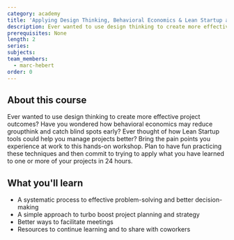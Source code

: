 ```yaml
---
category: academy
title: 'Applying Design Thinking, Behavioral Economics & Lean Startup at Work'
description: Ever wanted to use design thinking to create more effective project outcomes? Plan to have fun practicing these techniques and then commit to trying to apply what youíve learned to one or more of your projects in 24 hours.
prerequisites: None
length: 2
series:
subjects:
team_members:
  - marc-hebert
order: 0
---
```



## About this course

Ever wanted to use design thinking to create more effective project outcomes? Have you wondered how behavioral economics may reduce groupthink and catch blind spots early? Ever thought of how Lean Startup tools could help you manage projects better? Bring the pain points you experience at work to this hands-on workshop. Plan to have fun practicing these techniques and then commit to trying to apply what you have learned to one or more of your projects in 24 hours.&nbsp;

## What you'll learn

* A systematic process to effective problem-solving and better decision-making
* A simple approach to turbo boost project planning and strategy
* Better ways to facilitate meetings
* Resources to continue learning and to share with coworkers